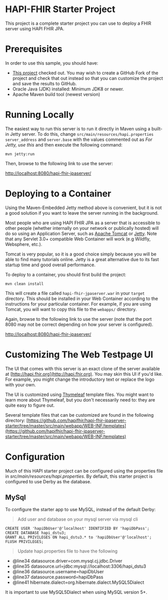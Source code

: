 # HAPI-FHIR Starter Project

This project is a complete starter project you can use to deploy a FHIR server using HAPI FHIR JPA.

# Prerequisites

In order to use this sample, you should have:

* [This project](https://github.com/hapifhir/hapi-fhir-jpaserver-starter) checked out. You may wish to create a GitHub Fork of the project and check that out instead so that you can customize the project and save the results to GitHub.
* Oracle Java (JDK) installed: Minimum JDK8 or newer.
* Apache Maven build tool (newest version)

# Running Locally

The easiest way to run this server is to run it directly in Maven using a built-in Jetty server. To do this, change `src/main/resources/hapi.properties` `server_address` and `server.base` with the values commented out as *For Jetty, use this* and then execute the following command:

```
mvn jetty:run
```

Then, browse to the following link to use the server:

[http://localhost:8080/hapi-fhir-jpaserver/](http://localhost:8080/hapi-fhir-jpaserver/)

# Deploying to a Container

Using the Maven-Embedded Jetty method above is convenient, but it is not a good solution if you want to leave the server running in the background.

Most people who are using HAPI FHIR JPA as a server that is accessible to other people (whether internally on your network or publically hosted) will do so using an Application Server, such as [Apache Tomcat](http://tomcat.apache.org/) or [Jetty](https://www.eclipse.org/jetty/). Note that any Servlet 3.0+ compatible Web Container will work (e.g Wildfly, Websphere, etc.).

Tomcat is very popular, so it is a good choice simply because you will be able to find many tutorials online. Jetty is a great alternative due to its fast startup time and good overall performance.

To deploy to a container, you should first build the project:

```
mvn clean install
```

This will create a file called `hapi-fhir-jpaserver.war` in your `target` directory. This should be installed in your Web Container according to the instructions for your particular container. For example, if you are using Tomcat, you will want to copy this file to the `webapps/` directory.

Again, browse to the following link to use the server (note that the port 8080 may not be correct depending on how your server is configured).

[http://localhost:8080/hapi-fhir-jpaserver/](http://localhost:8080/hapi-fhir-jpaserver/)

# Customizing The Web Testpage UI

The UI that comes with this server is an exact clone of the server available at [http://hapi.fhir.org](http://hapi.fhir.org). You may skin this UI if you'd like. For example, you might change the introductory text or replace the logo with your own.

The UI is customized using [Thymeleaf](https://www.thymeleaf.org/) template files. You might want to learn more about Thymeleaf, but you don't necessarily need to: they are quite easy to figure out.

Several template files that can be customized are found in the following directory: [https://github.com/hapifhir/hapi-fhir-jpaserver-starter/tree/master/src/main/webapp/WEB-INF/templates](https://github.com/hapifhir/hapi-fhir-jpaserver-starter/tree/master/src/main/webapp/WEB-INF/templates)

# Configuration

Much of this HAPI starter project can be configured using the properties file in *src/main/resources/hapi.properties*. By default, this starter project is configured to use Derby as the database.

## MySql

To configure the starter app to use MySQL, instead of the default Derby:

> Add user and database on your mysql server via mysql cli
```
CREATE USER 'hapiDbUser'@'localhost' IDENTIFIED BY 'hapiDbPass';
CREATE DATABASE hapi_dstu3;
GRANT ALL PRIVILEGES ON hapi_dstu3.* to 'hapiDbUser'@'localhost';
FLUSH PRIVILEGES;
```

> Update hapi.properties file to have the following
* @line34 datasource.driver=com.mysql.cj.jdbc.Driver
* @line35 datasource.url=jdbc:mysql://localhost:3306/hapi_dstu3
* @line36 datasource.username=hapiDbUser
* @line37 datasource.password=hapiDbPass
* @line41 hibernate.dialect=org.hibernate.dialect.MySQL5Dialect

It is important to use MySQL5Dialect when using MySQL version 5+.
